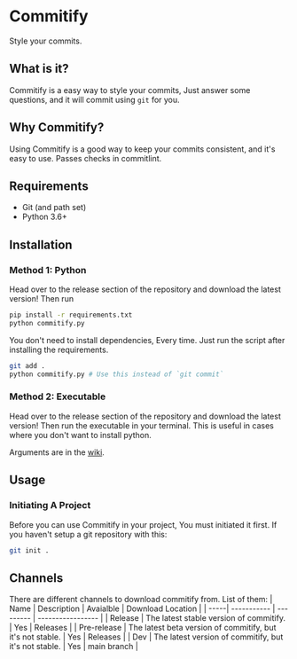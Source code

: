 # Commitify
Style your commits.

## What is it?
Commitify is a easy way to style your commits, Just answer some questions, and it will commit using `git` for you.

## Why Commitify?
Using Commitify is a good way to keep your commits consistent, and it's easy to use. Passes checks in commitlint.

## Requirements
- Git (and path set)
- Python 3.6+

## Installation
### Method 1: Python
Head over to the release section of the repository and download the latest version!
Then run
```bash
pip install -r requirements.txt
python commitify.py
```
You don't need to install dependencies, Every time. Just run the script after installing the requirements.
```bash
git add .
python commitify.py # Use this instead of `git commit`
```
### Method 2: Executable
Head over to the release section of the repository and download the latest version!
Then run the executable in your terminal.
This is useful in cases where you don't want to install python.

Arguments are in the [wiki](https://github.com/kokofixcomputers/Commitify/wiki).

## Usage
### Initiating A Project
Before you can use Commitify in your project, You must initiated it first. If you haven't setup a git repository with this:
```bash
git init .
```

## Channels
There are different channels to download commitify from. List of them:
| Name | Description | Avaialble | Download Location |
| -----| ----------- | --------- | ----------------- |
| Release | The latest stable version of commitify. | Yes | Releases |
| Pre-release | The latest beta version of commitify, but it's not stable. | Yes | Releases |
| Dev | The latest version of commitify, but it's not stable. | Yes | main branch |
